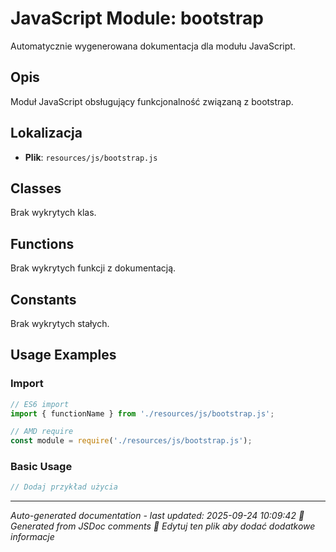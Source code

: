 # JavaScript Module: bootstrap

Automatycznie wygenerowana dokumentacja dla modułu JavaScript.

## Opis
Moduł JavaScript obsługujący funkcjonalność związaną z bootstrap.

## Lokalizacja
- **Plik**: `resources/js/bootstrap.js`




## Classes
Brak wykrytych klas.

## Functions
Brak wykrytych funkcji z dokumentacją.

## Constants
Brak wykrytych stałych.

## Usage Examples

### Import
```javascript
// ES6 import
import { functionName } from './resources/js/bootstrap.js';

// AMD require
const module = require('./resources/js/bootstrap.js');
```

### Basic Usage
```javascript
// Dodaj przykład użycia
```

---
*Auto-generated documentation - last updated: 2025-09-24 10:09:42*
*🤖 Generated from JSDoc comments*
*📝 Edytuj ten plik aby dodać dodatkowe informacje*